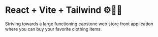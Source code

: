 # React + Vite + Tailwind ⚙️💨🍃

Striving towards a large functioning capstone web store front application where you can buy your favorite clothing items.
